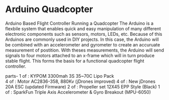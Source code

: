 <H1>Arduino Quadcopter</H1>

Arduino Based Flight Controller Running a Quadcopter
The Arduino is a flexbile system that enables quick and easy manipulation of many different electronic components such as sensors, motors, LEDs, etc. Because of this Arduinos are commonly used in DIY projects. In this case, the Arduino will be combined with an accelerometer and gyrometer to create an accuruate measurement of postition. With theses measurements, the Arduino will send signals to four motors attached to an x-frame which will in turn produce stable flight. This forms the basis for a functional quadcopter flight controller.

parts-
1 of : KYPOM 3300mah 3S 35~70C Lipo Pack<br />
4 of : Motor AC2836-358, 880Kv (jDrones improved)
4 of : New jDrones 20A ESC (updated Firmware)
2 of : Propeller set 12X45 EPP Style (Black)
1 of : SparkFun Triple Axis Accelerometer & Gyro Breakout (MPU-6050)



